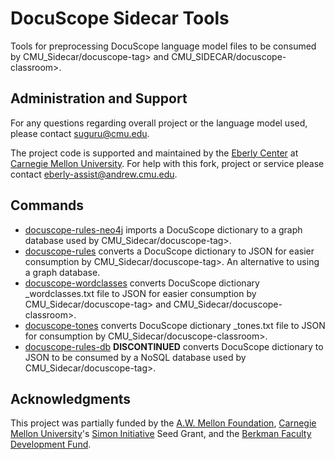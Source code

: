 # DocuScope Sidecar Tools

Tools for preprocessing DocuScope language model files to be consumed by
CMU_Sidecar/docuscope-tag>
and
CMU_SIDECAR/docuscope-classroom>.

## Administration and Support

For any questions regarding overall project or the language model used, please contact <suguru@cmu.edu>.

The project code is supported and maintained by the [Eberly Center](https://www.cmu.edu/teaching/) at [Carnegie Mellon University](www.cmu.edu). For help with this fork, project or service please contact <eberly-assist@andrew.cmu.edu>.

## Commands

- [docuscope-rules-neo4j](cmd/docuscope-rules-neo4j/README.md) imports a DocuScope dictionary to a graph database used by CMU_Sidecar/docuscope-tag>.
- [docuscope-rules](cmd/docuscope-rules/README.md) converts a DocuScope dictionary to JSON for easier consumption by CMU_Sidecar/docuscope-tag>. An alternative to using a graph database.
- [docuscope-wordclasses](cmd/docuscope-wordclasses/README.md) converts DocuScope dictionary _wordclasses.txt file to JSON for easier consumption by CMU_Sidecar/docuscope-tag> and CMU_Sidecar/docuscope-classroom>.
- [docuscope-tones](cmd/docuscope-tones/README.md) converts DocuScope dictionary _tones.txt file to JSON for consumption by CMU_Sidecar/docuscope-classroom>.
- [docuscope-rules-db](cmd/docuscope-rules-db/README.md) **DISCONTINUED** converts DocuScope dictionary to JSON to be consumed by a NoSQL database used by CMU_Sidecar/docuscope-tag>.

## Acknowledgments

This project was partially funded by the [A.W. Mellon Foundation](https://mellon.org/), [Carnegie Mellon University](https://www.cmu.edu/)'s [Simon Initiative](https://www.cmu.edu/simon/) Seed Grant, and the [Berkman Faculty Development Fund](https://www.cmu.edu/proseed/proseed-seed-grants/berkman-faculty-development-fund.html).

